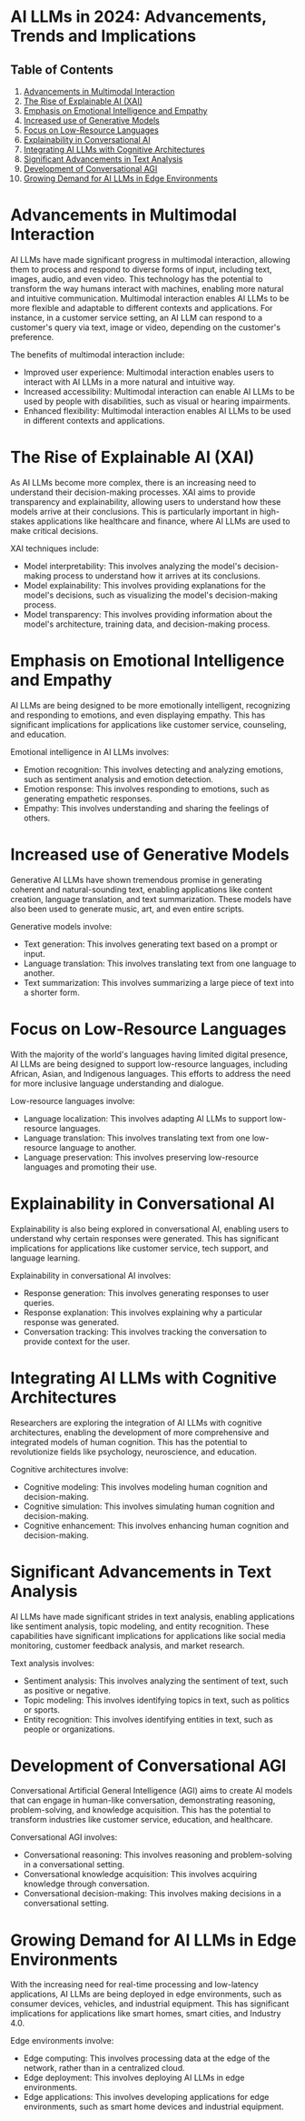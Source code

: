 # AI LLMs in 2024: Advancements, Trends and Implications
## Table of Contents
1. [Advancements in Multimodal Interaction](#advancements-in-multimodal-interaction)
2. [The Rise of Explainable AI (XAI)](#the-rise-of-explainable-ai-xai)
3. [Emphasis on Emotional Intelligence and Empathy](#emphasis-on-emotional-intelligence-and-empathy)
4. [Increased use of Generative Models](#increased-use-of-generative-models)
5. [Focus on Low-Resource Languages](#focus-on-low-resource-languages)
6. [Explainability in Conversational AI](#explainability-in-conversational-ai)
7. [Integrating AI LLMs with Cognitive Architectures](#integrating-ai-llms-with-cognitive-architectures)
8. [Significant Advancements in Text Analysis](#significant-advancements-in-text-analysis)
9. [Development of Conversational AGI](#development-of-conversational-agi)
10. [Growing Demand for AI LLMs in Edge Environments](#growing-demand-for-ai-llms-in-edge-environments)

# Advancements in Multimodal Interaction
AI LLMs have made significant progress in multimodal interaction, allowing them to process and respond to diverse forms of input, including text, images, audio, and even video. This technology has the potential to transform the way humans interact with machines, enabling more natural and intuitive communication. Multimodal interaction enables AI LLMs to be more flexible and adaptable to different contexts and applications. For instance, in a customer service setting, an AI LLM can respond to a customer's query via text, image or video, depending on the customer's preference.

The benefits of multimodal interaction include:

* Improved user experience: Multimodal interaction enables users to interact with AI LLMs in a more natural and intuitive way.
* Increased accessibility: Multimodal interaction can enable AI LLMs to be used by people with disabilities, such as visual or hearing impairments.
* Enhanced flexibility: Multimodal interaction enables AI LLMs to be used in different contexts and applications.

# The Rise of Explainable AI (XAI)
As AI LLMs become more complex, there is an increasing need to understand their decision-making processes. XAI aims to provide transparency and explainability, allowing users to understand how these models arrive at their conclusions. This is particularly important in high-stakes applications like healthcare and finance, where AI LLMs are used to make critical decisions.

XAI techniques include:

* Model interpretability: This involves analyzing the model's decision-making process to understand how it arrives at its conclusions.
* Model explainability: This involves providing explanations for the model's decisions, such as visualizing the model's decision-making process.
* Model transparency: This involves providing information about the model's architecture, training data, and decision-making process.

# Emphasis on Emotional Intelligence and Empathy
AI LLMs are being designed to be more emotionally intelligent, recognizing and responding to emotions, and even displaying empathy. This has significant implications for applications like customer service, counseling, and education.

Emotional intelligence in AI LLMs involves:

* Emotion recognition: This involves detecting and analyzing emotions, such as sentiment analysis and emotion detection.
* Emotion response: This involves responding to emotions, such as generating empathetic responses.
* Empathy: This involves understanding and sharing the feelings of others.

# Increased use of Generative Models
Generative AI LLMs have shown tremendous promise in generating coherent and natural-sounding text, enabling applications like content creation, language translation, and text summarization. These models have also been used to generate music, art, and even entire scripts.

Generative models involve:

* Text generation: This involves generating text based on a prompt or input.
* Language translation: This involves translating text from one language to another.
* Text summarization: This involves summarizing a large piece of text into a shorter form.

# Focus on Low-Resource Languages
With the majority of the world's languages having limited digital presence, AI LLMs are being designed to support low-resource languages, including African, Asian, and Indigenous languages. This efforts to address the need for more inclusive language understanding and dialogue.

Low-resource languages involve:

* Language localization: This involves adapting AI LLMs to support low-resource languages.
* Language translation: This involves translating text from one low-resource language to another.
* Language preservation: This involves preserving low-resource languages and promoting their use.

# Explainability in Conversational AI
Explainability is also being explored in conversational AI, enabling users to understand why certain responses were generated. This has significant implications for applications like customer service, tech support, and language learning.

Explainability in conversational AI involves:

* Response generation: This involves generating responses to user queries.
* Response explanation: This involves explaining why a particular response was generated.
* Conversation tracking: This involves tracking the conversation to provide context for the user.

# Integrating AI LLMs with Cognitive Architectures
Researchers are exploring the integration of AI LLMs with cognitive architectures, enabling the development of more comprehensive and integrated models of human cognition. This has the potential to revolutionize fields like psychology, neuroscience, and education.

Cognitive architectures involve:

* Cognitive modeling: This involves modeling human cognition and decision-making.
* Cognitive simulation: This involves simulating human cognition and decision-making.
* Cognitive enhancement: This involves enhancing human cognition and decision-making.

# Significant Advancements in Text Analysis
AI LLMs have made significant strides in text analysis, enabling applications like sentiment analysis, topic modeling, and entity recognition. These capabilities have significant implications for applications like social media monitoring, customer feedback analysis, and market research.

Text analysis involves:

* Sentiment analysis: This involves analyzing the sentiment of text, such as positive or negative.
* Topic modeling: This involves identifying topics in text, such as politics or sports.
* Entity recognition: This involves identifying entities in text, such as people or organizations.

# Development of Conversational AGI
Conversational Artificial General Intelligence (AGI) aims to create AI models that can engage in human-like conversation, demonstrating reasoning, problem-solving, and knowledge acquisition. This has the potential to transform industries like customer service, education, and healthcare.

Conversational AGI involves:

* Conversational reasoning: This involves reasoning and problem-solving in a conversational setting.
* Conversational knowledge acquisition: This involves acquiring knowledge through conversation.
* Conversational decision-making: This involves making decisions in a conversational setting.

# Growing Demand for AI LLMs in Edge Environments
With the increasing need for real-time processing and low-latency applications, AI LLMs are being deployed in edge environments, such as consumer devices, vehicles, and industrial equipment. This has significant implications for applications like smart homes, smart cities, and Industry 4.0.

Edge environments involve:

* Edge computing: This involves processing data at the edge of the network, rather than in a centralized cloud.
* Edge deployment: This involves deploying AI LLMs in edge environments.
* Edge applications: This involves developing applications for edge environments, such as smart home devices and industrial equipment.